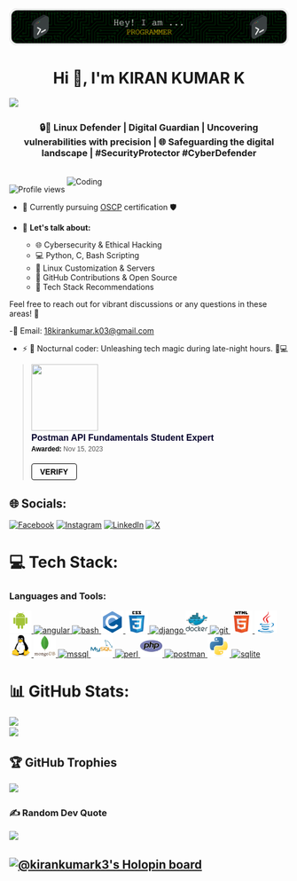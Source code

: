 <div align="center">
  <img src="https://github.com/KIRAN-KUMAR-K3/badges/blob/main/BANNER7.png" alt="Logo">
</div>

<h1 align="center">Hi 👋, I'm KIRAN KUMAR K</h1>

<a href="https://github.com/404"><img src="https://user-images.githubusercontent.com/73097560/115834477-dbab4500-a447-11eb-908a-139a6edaec5c.gif"></a>
<h3 align="center">🔒🐧 Linux Defender | Digital Guardian | Uncovering vulnerabilities with precision | 🌐 Safeguarding the digital landscape | #SecurityProtector #CyberDefender
</h3></br>
<img align="right" alt="Coding" width="400" src="https://media.tenor.com/rePDfDWO3XoAAAAd/hacking.gif">

<p align="left"> 
  <img src="https://komarev.com/ghpvc/?username=kiran-kumar-k3&label=Profile%20views&color=0e75b6&style=flat" alt="Profile views">
</p>

- 🔭 Currently pursuing [OSCP](https://www.offsec.com/courses/pen-200/) certification 🛡️

- 💬 **Let's talk about:**
  - 🌐 Cybersecurity & Ethical Hacking
  - 💻 Python, C, Bash Scripting
  - 🐧 Linux Customization & Servers
  - 🚀 GitHub Contributions & Open Source
  - 🔧 Tech Stack Recommendations

Feel free to reach out for vibrant discussions or any questions in these areas! 🚀

-📧 Email: [18kirankumar.k03@gmail.com](mailto:18kirankumar.k03@gmail.com)

- ⚡ 🌟 Nocturnal coder: Unleashing tech magic during late-night hours. 🌙💻

<blockquote class="badgr-badge" style="font-family: Helvetica, Roboto, &quot;Segoe UI&quot;, Calibri, sans-serif;">
  <a href="https://api.badgr.io/public/assertions/TlcaxoaFTnSrIquRRGiThg?identity__email=18kirankumar.k03%40gmail.com">
    <img width="120px" height="120px" src="https://api.badgr.io/public/assertions/TlcaxoaFTnSrIquRRGiThg/image">
  </a>
  <p class="badgr-badge-name" style="hyphens: auto; overflow-wrap: break-word; word-wrap: break-word; margin: 0; font-size: 16px; font-weight: 600; font-style: normal; font-stretch: normal; line-height: 1.25; letter-spacing: normal; text-align: left; color: #05012c;">Postman API Fundamentals Student Expert</p>
  <p class="badgr-badge-date" style="margin: 0; font-size: 12px; font-style: normal; font-stretch: normal; line-height: 1.67; letter-spacing: normal; text-align: left; color: #555555;">
    <strong style="font-size: 12px; font-weight: bold; font-style: normal; font-stretch: normal; line-height: 1.67; letter-spacing: normal; text-align: left; color: #000;">Awarded: </strong>Nov 15, 2023
  </p>
  <p style="margin: 16px 0; padding: 0;">
    <a class="badgr-badge-verify" target="_blank" href="https://badgecheck.io?url=https%3A%2F%2Fapi.badgr.io%2Fpublic%2Fassertions%2FTlcaxoaFTnSrIquRRGiThg%3Fidentity__email%3D18kirankumar.k03%2540gmail.com&amp;identity__email=18kirankumar.k03%40gmail.com" style="box-sizing: content-box; display: flex; align-items: center; justify-content: center; margin: 0; font-size:14px; font-weight: bold; width: 48px; height: 16px; border-radius: 4px; border: solid 1px black; text-decoration: none; padding: 6px 16px; margin: 16px 0; color: black;">VERIFY</a>
  </p>
</blockquote>

## 🌐 Socials:
[![Facebook](https://img.shields.io/badge/Facebook-%231877F2.svg?logo=Facebook&logoColor=white)](https://www.facebook.com/kirankumar.k.56211)
[![Instagram](https://img.shields.io/badge/Instagram-%23E4405F.svg?logo=Instagram&logoColor=white)](https://instagram.com/kirankumar.k0000)
[![LinkedIn](https://img.shields.io/badge/LinkedIn-%230077B5.svg?logo=linkedin&logoColor=white)](https://linkedin.com/in/kiran-kumar-k3)
[![X](https://img.shields.io/badge/X-black.svg?logo=X&logoColor=white)](https://x.com/KIRAN_KUMAR_K3) 



# 💻 Tech Stack:

<p align="left">
</p>

<h3 align="left">Languages and Tools:</h3>
<p align="left"> <a href="https://developer.android.com" target="_blank" rel="noreferrer"> <img src="https://raw.githubusercontent.com/devicons/devicon/master/icons/android/android-original-wordmark.svg" alt="android" width="40" height="40"/> </a> <a href="https://angular.io" target="_blank" rel="noreferrer"> <img src="https://angular.io/assets/images/logos/angular/angular.svg" alt="angular" width="40" height="40"/> </a> <a href="https://www.gnu.org/software/bash/" target="_blank" rel="noreferrer"> <img src="https://www.vectorlogo.zone/logos/gnu_bash/gnu_bash-icon.svg" alt="bash" width="40" height="40"/> </a> <a href="https://www.cprogramming.com/" target="_blank" rel="noreferrer"> <img src="https://raw.githubusercontent.com/devicons/devicon/master/icons/c/c-original.svg" alt="c" width="40" height="40"/> </a> <a href="https://www.w3schools.com/css/" target="_blank" rel="noreferrer"> <img src="https://raw.githubusercontent.com/devicons/devicon/master/icons/css3/css3-original-wordmark.svg" alt="css3" width="40" height="40"/> </a> <a href="https://www.djangoproject.com/" target="_blank" rel="noreferrer"> <img src="https://cdn.worldvectorlogo.com/logos/django.svg" alt="django" width="40" height="40"/> </a> <a href="https://www.docker.com/" target="_blank" rel="noreferrer"> <img src="https://raw.githubusercontent.com/devicons/devicon/master/icons/docker/docker-original-wordmark.svg" alt="docker" width="40" height="40"/> </a> <a href="https://git-scm.com/" target="_blank" rel="noreferrer"> <img src="https://www.vectorlogo.zone/logos/git-scm/git-scm-icon.svg" alt="git" width="40" height="40"/> </a> <a href="https://www.w3.org/html/" target="_blank" rel="noreferrer"> <img src="https://raw.githubusercontent.com/devicons/devicon/master/icons/html5/html5-original-wordmark.svg" alt="html5" width="40" height="40"/> </a> <a href="https://www.java.com" target="_blank" rel="noreferrer"> <img src="https://raw.githubusercontent.com/devicons/devicon/master/icons/java/java-original.svg" alt="java" width="40" height="40"/> </a> <a href="https://www.linux.org/" target="_blank" rel="noreferrer"> <img src="https://raw.githubusercontent.com/devicons/devicon/master/icons/linux/linux-original.svg" alt="linux" width="40" height="40"/> </a> <a href="https://www.mongodb.com/" target="_blank" rel="noreferrer"> <img src="https://raw.githubusercontent.com/devicons/devicon/master/icons/mongodb/mongodb-original-wordmark.svg" alt="mongodb" width="40" height="40"/> </a> <a href="https://www.microsoft.com/en-us/sql-server" target="_blank" rel="noreferrer"> <img src="https://www.svgrepo.com/show/303229/microsoft-sql-server-logo.svg" alt="mssql" width="40" height="40"/> </a> <a href="https://www.mysql.com/" target="_blank" rel="noreferrer"> <img src="https://raw.githubusercontent.com/devicons/devicon/master/icons/mysql/mysql-original-wordmark.svg" alt="mysql" width="40" height="40"/> </a> <a href="https://www.perl.org/" target="_blank" rel="noreferrer"> <img src="https://api.iconify.design/logos-perl.svg" alt="perl" width="40" height="40"/> </a> <a href="https://www.php.net" target="_blank" rel="noreferrer"> <img src="https://raw.githubusercontent.com/devicons/devicon/master/icons/php/php-original.svg" alt="php" width="40" height="40"/> </a> <a href="https://postman.com" target="_blank" rel="noreferrer"> <img src="https://www.vectorlogo.zone/logos/getpostman/getpostman-icon.svg" alt="postman" width="40" height="40"/> </a> <a href="https://www.python.org" target="_blank" rel="noreferrer"> <img src="https://raw.githubusercontent.com/devicons/devicon/master/icons/python/python-original.svg" alt="python" width="40" height="40"/> </a> <a href="https://www.sqlite.org/" target="_blank" rel="noreferrer"> <img src="https://www.vectorlogo.zone/logos/sqlite/sqlite-icon.svg" alt="sqlite" width="40" height="40"/> </a> </p>

# 📊 GitHub Stats:
![](https://github-readme-streak-stats.herokuapp.com/?user=KIRAN-KUMAR-K3&theme=highcontrast&hide_border=false)<br/>
![](https://github-readme-stats.vercel.app/api/top-langs/?username=KIRAN-KUMAR-K3&theme=highcontrast&hide_border=false&include_all_commits=false&count_private=false&layout=compact)

## 🏆 GitHub Trophies
![](https://github-profile-trophy.vercel.app/?username=KIRAN-KUMAR-K3&theme=juicyfresh&no-frame=false&no-bg=false&margin-w=4)

### ✍️ Random Dev Quote
![](https://quotes-github-readme.vercel.app/api?type=horizontal&theme=radical)

[![@kirankumark3's Holopin board](https://holopin.me/kirankumark3)](https://holopin.io/@kirankumark3)
---
